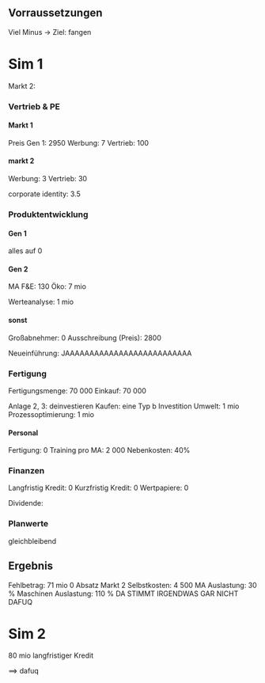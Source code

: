 ## Vorraussetzungen
Viel Minus -> Ziel: fangen

# Sim 1
Markt 2: 

### Vertrieb & PE
#### Markt 1
Preis Gen 1: 2950
Werbung: 7 
Vertrieb: 100


#### markt 2
Werbung: 3
Vertrieb: 30


corporate identity: 3.5


### Produktentwicklung
#### Gen 1
alles auf 0

#### Gen 2
MA F&E: 130
Öko: 7 mio

Werteanalyse: 1 mio

#### sonst
Großabnehmer: 0
Ausschreibung (Preis): 2800

Neueinführung: JAAAAAAAAAAAAAAAAAAAAAAAAAA

### Fertigung
Fertigungsmenge: 70 000
Einkauf: 70 000

Anlage 2, 3: deinvestieren
Kaufen: eine Typ b
Investition Umwelt: 1 mio
Prozessoptimierung: 1 mio

#### Personal
Fertigung: 0
Training pro MA: 2 000
Nebenkosten: 40%

### Finanzen
Langfristig Kredit: 0
Kurzfristig Kredit: 0
Wertpapiere: 0

Dividende:

### Planwerte
gleichbleibend

## Ergebnis
Fehlbetrag: 71 mio
0 Absatz Markt 2
Selbstkosten: 4 500
MA Auslastung: 30 %
Maschinen Auslastung: 110 %
DA STIMMT IRGENDWAS GAR NICHT DAFUQ

# Sim 2
80 mio langfristiger Kredit

==> dafuq
